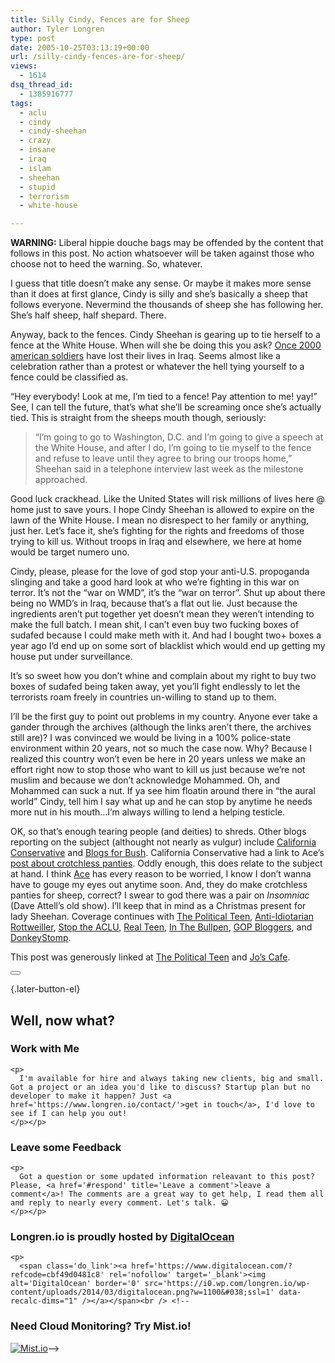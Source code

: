 ```yaml
---
title: Silly Cindy, Fences are for Sheep
author: Tyler Longren
type: post
date: 2005-10-25T03:13:19+00:00
url: /silly-cindy-fences-are-for-sheep/
views:
  - 1614
dsq_thread_id:
  - 1385916777
tags:
  - aclu
  - cindy
  - cindy-sheehan
  - crazy
  - insane
  - iraq
  - islam
  - sheehan
  - stupid
  - terrorism
  - white-house

---
```

**WARNING:** Liberal hippie douche bags may be offended by the content that follows in this post. No action whatsoever will be taken against those who choose not to heed the warning. So, whatever.

I guess that title doesn&#8217;t make any sense. Or maybe it makes more sense than it does at first glance, Cindy is silly and she&#8217;s basically a sheep that follows everyone. Nevermind the thousands of sheep she has following her. She&#8217;s half sheep, half shepard. There.

Anyway, back to the fences. Cindy Sheehan is gearing up to tie herself to a fence at the White House. When will she be doing this you ask? [Once 2000 american soldiers][1] have lost their lives in Iraq. Seems almost like a celebration rather than a protest or whatever the hell tying yourself to a fence could be classified as.

&#8220;Hey everybody! Look at me, I&#8217;m tied to a fence! Pay attention to me! yay!&#8221; See, I can tell the future, that&#8217;s what she&#8217;ll be screaming once she&#8217;s actually tied. This is straight from the sheeps mouth though, seriously:

> &#8220;I&#8217;m going to go to Washington, D.C. and I&#8217;m going to give a speech at the White House, and after I do, I&#8217;m going to tie myself to the fence and refuse to leave until they agree to bring our troops home,&#8221; Sheehan said in a telephone interview last week as the milestone approached.

Good luck crackhead. Like the United States will risk millions of lives here @ home just to save yours. I hope Cindy Sheehan is allowed to expire on the lawn of the White House. I mean no disrespect to her family or anything, just her. Let&#8217;s face it, she&#8217;s fighting for the rights and freedoms of those trying to kill us. Without troops in Iraq and elsewhere, we here at home would be target numero uno.

Cindy, please, please for the love of god stop your anti-U.S. propoganda slinging and take a good hard look at who we&#8217;re fighting in this war on terror. It&#8217;s not the &#8220;war on WMD&#8221;, it&#8217;s the &#8220;war on terror&#8221;. Shut up about there being no WMD&#8217;s in Iraq, because that&#8217;s a flat out lie. Just because the ingredients aren&#8217;t put together yet doesn&#8217;t mean they weren&#8217;t intending to make the full batch. I mean shit, I can&#8217;t even buy two fucking boxes of sudafed because I could make meth with it. And had I bought two+ boxes a year ago I&#8217;d end up on some sort of blacklist which would end up getting my house put under surveillance.

It&#8217;s so sweet how you don&#8217;t whine and complain about my right to buy two boxes of sudafed being taken away, yet you&#8217;ll fight endlessly to let the terrorists roam freely in countries un-willing to stand up to them.

I&#8217;ll be the first guy to point out problems in my country. Anyone ever take a gander through the archives (although the links aren&#8217;t there, the archives still are)? I was convinced we would be living in a 100% police-state environment within 20 years, not so much the case now. Why? Because I realized this country won&#8217;t even be here in 20 years unless we make an effort right now to stop those who want to kill us just because we&#8217;re not muslim and because we don&#8217;t acknowledge Mohammed. Oh, and Mohammed can suck a nut. If ya see him floatin around there in &#8220;the aural world&#8221; Cindy, tell him I say what up and he can stop by anytime he needs more nut in his mouth&#8230;I&#8217;m always willing to lend a helping testicle.

OK, so that&#8217;s enough tearing people (and deities) to shreds. Other blogs reporting on the subject (althought not nearly as vulgur) include [California Conservative][2] and [Blogs for Bush][3]. California Conservative had a link to Ace&#8217;s [post about crotchless panties][4]. Oddly enough, this does relate to the subject at hand. I think [Ace][4] has every reason to be worried, I know I don&#8217;t wanna have to gouge my eyes out anytime soon. And, they do make crotchless panties for sheep, correct? I swear to god there was a pair on _Insomniac_ (Dave Attell&#8217;s old show). I&#8217;ll keep that in mind as a Christmas present for lady Sheehan. Coverage continues with [The Political Teen][5], [Anti-Idiotarian Rottweiller][6], [Stop the ACLU][7], [Real Teen][8], [In The Bullpen][9], [GOP Bloggers][10], and [DonkeyStomp][11].

This post was generously linked at [The Political Teen][12] and [Jo&#8217;s Cafe][13]. 

<div class="wpulike wpulike-default " >
  <div class="wp_ulike_general_class wp_ulike_is_not_liked">
    <button type="button"
					aria-label="Like Button"
					data-ulike-id="2054"
					data-ulike-nonce="5f79c15604"
					data-ulike-type="likeThis"
					data-ulike-template="wpulike-default"
					data-ulike-display-likers="0"
					data-ulike-disable-pophover="0"
					class="wp_ulike_btn wp_ulike_put_image wp_likethis_2054"></button><span class="count-box"></span>
  </div>
</div>

[][14]{.later-button-el}

<div class='what-next'>
  <h2>
    Well, now what?
  </h2>
  
  <div class='hire'>
    <h3>
      Work with Me
    </h3>
    
    <p>
      I'm available for hire and always taking new clients, big and small. Got a project or an idea you'd like to discuss? Startup plan but no developer to make it happen? Just <a href='https://www.longren.io/contact/'>get in touch</a>, I'd love to see if I can help you out!
    </p></p>
  </div>
  
  <div class='hire'>
    <h3>
      Leave some Feedback
    </h3>
    
    <p>
      Got a question or some updated information releavant to this post? Please, <a href='#respond' title='Leave a comment'>leave a comment</a>! The comments are a great way to get help, I read them all and reply to nearly every comment. Let's talk. 😀
    </p></p>
  </div>
  
  <div class='now-what-bottom-ad'>
    <h3>
      Longren.io is proudly hosted by <a href='https://www.digitalocean.com/?refcode=cbf49d0481c8'>DigitalOcean</a>
    </h3>
    
    <p>
      <span class='do_link'><a href='https://www.digitalocean.com/?refcode=cbf49d0481c8' rel='nofollow' target='_blank'><img alt='DigitalOcean' border='0' src='https://i0.wp.com/longren.io/wp-content/uploads/2014/03/digitalocean.png?w=1100&#038;ssl=1' data-recalc-dims="1" /></a></span><br /> <!--

<h3>Need Cloud Monitoring? Try Mist.io!</h3>

<span class='do_link'><a href='http://mist.io/?ref=tyler' rel='nofollow' target='_blank'><img alt='Mist.io' border='0' src='https://i0.wp.com/longren.io/wp-content/uploads/2014/04/mistio.jpg?w=1100&#038;ssl=1' data-recalc-dims="1"></a></span>--></div> </div>

 [1]: http://abcnews.go.com/US/IraqCoverage/wireStory?id=1242048
 [2]: http://www.californiaconservative.org/?p=1266
 [3]: http://www.blogsforbush.com/mt/archives/005820.html
 [4]: http://ace.mu.nu/archives/128429.php
 [5]: http://thepoliticalteen.net/2005/10/24/cindy-sheehan-to-celebrate-2000-deaths-in-iraq/
 [6]: http://nicedoggie.net/2005/index.php/?p=1063
 [7]: http://stoptheaclu.com/archives/2005/10/23/sheehan-to-tie-herself-to-whitehouse-fence/
 [8]: http://www.rightontheright.com/real/index.php/?p=346
 [9]: http://www.inthebullpen.com/archives/2005/10/24/anti-war-groups-cant-wait-for-number-2000/
 [10]: http://www.gopbloggers.org/mt/archives/002358.html
 [11]: http://www.donkeystomp.com/archives/2005/10/sheehan_to_celebrate_death_of.html
 [12]: http://thepoliticalteen.net/2005/10/25/102505/
 [13]: http://joscafe.com/2005/10/25/tuesday-specials-23/
 [14]: #